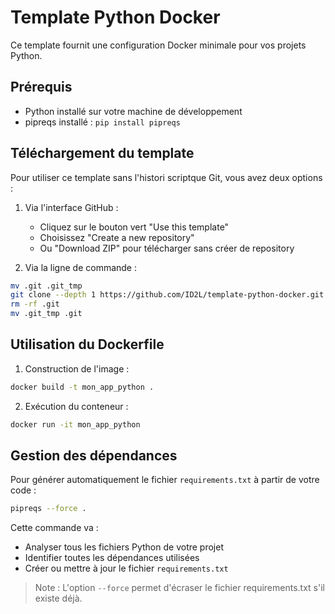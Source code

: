 # Template Python Docker

Ce template fournit une configuration Docker minimale pour vos projets Python.

## Prérequis

- Python installé sur votre machine de développement
- pipreqs installé : `pip install pipreqs`

## Téléchargement du template

Pour utiliser ce template sans l'histori scriptque Git, vous avez deux options :

1. Via l'interface GitHub :
   - Cliquez sur le bouton vert "Use this template"
   - Choisissez "Create a new repository"
   - Ou "Download ZIP" pour télécharger sans créer de repository

2. Via la ligne de commande :
```bash
mv .git .git_tmp
git clone --depth 1 https://github.com/ID2L/template-python-docker.git .
rm -rf .git
mv .git_tmp .git
```

## Utilisation du Dockerfile

1. Construction de l'image :
```bash
docker build -t mon_app_python .
```

2. Exécution du conteneur :
```bash
docker run -it mon_app_python
```

## Gestion des dépendances

Pour générer automatiquement le fichier `requirements.txt` à partir de votre code :

```bash
pipreqs --force .
```

Cette commande va :
- Analyser tous les fichiers Python de votre projet
- Identifier toutes les dépendances utilisées
- Créer ou mettre à jour le fichier `requirements.txt`

> Note : L'option `--force` permet d'écraser le fichier requirements.txt s'il existe déjà.
